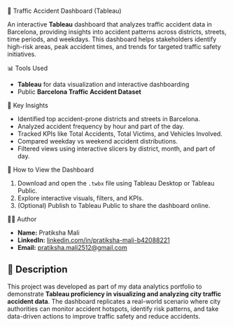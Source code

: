 🚦 Traffic Accident Dashboard (Tableau)

An interactive **Tableau** dashboard that analyzes traffic accident data in Barcelona, providing insights into accident patterns across districts, streets, time periods, and weekdays. This dashboard helps stakeholders identify high-risk areas, peak accident times, and trends for targeted traffic safety initiatives.

📊 Tools Used
- **Tableau** for data visualization and interactive dashboarding
- Public **Barcelona Traffic Accident Dataset**

🔑 Key Insights
- Identified top accident-prone districts and streets in Barcelona.
- Analyzed accident frequency by hour and part of the day.
- Tracked KPIs like Total Accidents, Total Victims, and Vehicles Involved.
- Compared weekday vs weekend accident distributions.
- Filtered views using interactive slicers by district, month, and part of day.

🚀 How to View the Dashboard
1. Download and open the `.twbx` file using Tableau Desktop or Tableau Public.
2. Explore interactive visuals, filters, and KPIs.
3. (Optional) Publish to Tableau Public to share the dashboard online.

👩‍💻 Author
- **Name:** Pratiksha Mali  
- **LinkedIn:** [linkedin.com/in/pratiksha-mali-b42088221](https://www.linkedin.com/in/pratiksha-mali-b42088221)  
- **Email:** [pratiksha.mali2512@gmail.com](mailto:pratiksha.mali2512@gmail.com)

## 📝 Description
This project was developed as part of my data analytics portfolio to demonstrate **Tableau proficiency in visualizing and analyzing city traffic accident data**. The dashboard replicates a real-world scenario where city authorities can monitor accident hotspots, identify risk patterns, and take data-driven actions to improve traffic safety and reduce accidents.
